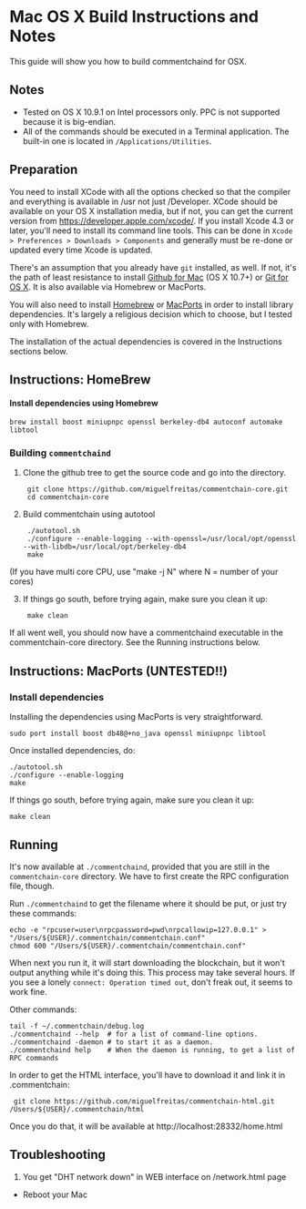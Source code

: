 Mac OS X Build Instructions and Notes
====================================
This guide will show you how to build commentchaind for OSX.

Notes
-----

* Tested on OS X 10.9.1 on Intel processors only. PPC is not
supported because it is big-endian.
* All of the commands should be executed in a Terminal application. The
built-in one is located in `/Applications/Utilities`.

Preparation
-----------

You need to install XCode with all the options checked so that the compiler
and everything is available in /usr not just /Developer. XCode should be
available on your OS X installation media, but if not, you can get the
current version from https://developer.apple.com/xcode/. If you install
Xcode 4.3 or later, you'll need to install its command line tools. This can
be done in `Xcode > Preferences > Downloads > Components` and generally must
be re-done or updated every time Xcode is updated.

There's an assumption that you already have `git` installed, as well. If
not, it's the path of least resistance to install [Github for Mac](https://mac.github.com/)
(OS X 10.7+) or
[Git for OS X](https://code.google.com/p/git-osx-installer/). It is also
available via Homebrew or MacPorts.

You will also need to install [Homebrew](http://mxcl.github.io/homebrew/)
or [MacPorts](https://www.macports.org/) in order to install library
dependencies. It's largely a religious decision which to choose, but I tested only with 
Homebrew.

The installation of the actual dependencies is covered in the Instructions
sections below.


Instructions: HomeBrew
----------------------

#### Install dependencies using Homebrew

    brew install boost miniupnpc openssl berkeley-db4 autoconf automake libtool

### Building `commentchaind`

1. Clone the github tree to get the source code and go into the directory.


        git clone https://github.com/miguelfreitas/commentchain-core.git
        cd commentchain-core

2. Build commentchain using autotool

        ./autotool.sh
        ./configure --enable-logging --with-openssl=/usr/local/opt/openssl --with-libdb=/usr/local/opt/berkeley-db4
        make
(If you have multi core CPU, use "make -j N" where N = number of your cores)

3. If things go south, before trying again, make sure you clean it up:


        make clean

If all went well, you should now have a commentchaind executable in the commentchain-core directory. 
See the Running instructions below.

Instructions: MacPorts (UNTESTED!!)
---------------------------------

### Install dependencies

Installing the dependencies using MacPorts is very straightforward.

    sudo port install boost db48@+no_java openssl miniupnpc libtool

Once installed dependencies, do:

    ./autotool.sh
    ./configure --enable-logging
    make

If things go south, before trying again, make sure you clean it up:

    make clean
    
Running
-------

It's now available at `./commentchaind`, provided that you are still in the `commentchain-core`
directory. We have to first create the RPC configuration file, though.

Run `./commentchaind` to get the filename where it should be put, or just try these
commands:

    echo -e "rpcuser=user\nrpcpassword=pwd\nrpcallowip=127.0.0.1" > "/Users/${USER}/.commentchain/commentchain.conf"
    chmod 600 "/Users/${USER}/.commentchain/commentchain.conf"

When next you run it, it will start downloading the blockchain, but it won't
output anything while it's doing this. This process may take several hours. If you see a lonely 
`connect: Operation timed out`, don't freak out, it seems to work fine.

Other commands:

    tail -f ~/.commentchain/debug.log
    ./commentchaind --help  # for a list of command-line options.
    ./commentchaind -daemon # to start it as a daemon.
    ./commentchaind help    # When the daemon is running, to get a list of RPC commands

In order to get the HTML interface, you'll have to download it and link it in .commentchain:

     git clone https://github.com/miguelfreitas/commentchain-html.git /Users/${USER}/.commentchain/html

Once you do that, it will be available at http://localhost:28332/home.html

Troubleshooting
-------
1) You get "DHT network down" in WEB interface on /network.html page 
 - Reboot your Mac
 
